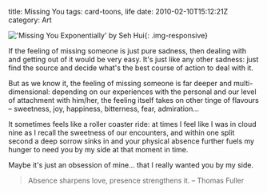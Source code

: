 title: Missing You
tags: card-toons, life
date: 2010-02-10T15:12:21Z
category: Art

!['Missing You Exponentially' by Seh Hui]({static}/images/2010/02/Missing-You-Exponentially.png){: .img-responsive}

If the feeling of missing someone is just pure sadness, then dealing with and getting out of it would be very easy. It's just like any other sadness: just find the source and decide what's the best course of action to deal with it.

But as we know it, the feeling of missing someone is far deeper and multi-dimensional: depending on our experiences with the personal and our level of attachment with him/her, the feeling itself takes on other tinge of flavours – sweetness, joy, happiness, bitterness, fear, admiration…

It sometimes feels like a roller coaster ride: at times I feel like I was in cloud nine as I recall the sweetness of our encounters, and within one split second a deep sorrow sinks in and your physical absence further fuels my hunger to need you by my side at that moment in time.

Maybe it's just an obsession of mine… that I really wanted you by my side.

> Absence sharpens love, presence strengthens it. – Thomas Fuller
